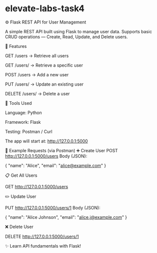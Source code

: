# elevate-labs-task4
⚙️ Flask REST API for User Management

A simple REST API built using Flask to manage user data.
Supports basic CRUD operations — Create, Read, Update, and Delete users.

🚀 Features

GET /users → Retrieve all users

GET /users/<id> → Retrieve a specific user

POST /users → Add a new user

PUT /users/<id> → Update an existing user

DELETE /users/<id> → Delete a user

🧰 Tools Used

Language: Python

Framework: Flask

Testing: Postman / Curl

The app will start at:
http://127.0.0.1:5000

🧪 Example Requests (via Postman)
➕ Create User
POST http://127.0.0.1:5000/users
Body (JSON):

{
  "name": "Alice",
  "email": "alice@example.com"
}

📋 Get All Users

GET http://127.0.0.1:5000/users

✏️ Update User

PUT http://127.0.0.1:5000/users/1
Body (JSON):

{
  "name": "Alice Johnson",
  "email": "alice.j@example.com"
}

❌ Delete User

DELETE http://127.0.0.1:5000/users/1

✨ Learn API fundamentals with Flask!
